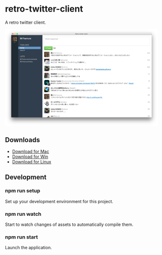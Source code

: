 # retro-twitter-client
A retro twitter client.

![](/screenshots/preview10.png)

## Downloads
- [Download for Mac](https://github.com/r7kamura/retro-twitter-client/releases/download/v0.0.5/retro-twitter-client-darwin-x64.zip)
- [Download for Win](https://github.com/r7kamura/retro-twitter-client/releases/download/v0.0.5/retro-twitter-client-win32-x64.zip)
- [Download for Linux](https://github.com/r7kamura/retro-twitter-client/releases/download/v0.0.5/retro-twitter-client-linux-x64.zip)

## Development
### npm run setup
Set up your development environment for this project.

### npm run watch
Start to watch changes of assets to automatically compile them.

### npm run start
Launch the application.
